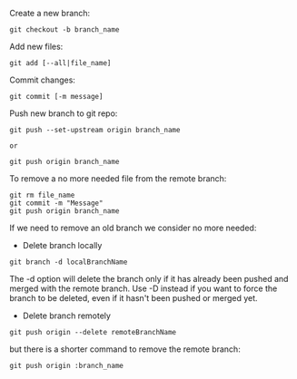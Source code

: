 Create a new branch:
```
git checkout -b branch_name
```
Add new files:
```
git add [--all|file_name]
```
Commit changes:
```
git commit [-m message]
```
Push new branch to git repo:
```
git push --set-upstream origin branch_name

or

git push origin branch_name
```
To remove a no more needed file from the remote branch:
```
git rm file_name
git commit -m "Message"
git push origin branch_name
```
If we need to remove an old branch we consider no more needed:
* Delete branch locally
```
git branch -d localBranchName
```
The -d option will delete the branch only if it has already been pushed and merged with the remote branch. Use -D instead if you want to force the branch to be deleted, even if it hasn't been pushed or merged yet.
* Delete branch remotely
```
git push origin --delete remoteBranchName
```
but there is a shorter command to remove the remote branch:
```
git push origin :branch_name
```
